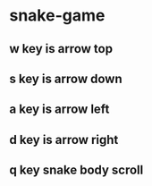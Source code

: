 # snake-game
## w key is arrow top
## s key is arrow down
## a key is arrow left
## d key is arrow right
## q key snake body scroll